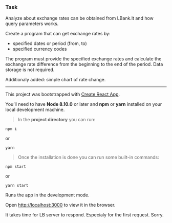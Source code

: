 ### Task

Analyze about exchange rates can be obtained from LBank.lt and how query parameters works.

Create a program that can get exchange rates by:

- specified dates or period (from, to)
- specified currency codes

The program must provide the specified exchange rates and calculate the exchange rate difference from the beginning to the end of the period.
Data storage is not required.

Additionaly added: simple chart of rate change.

---

This project was bootstrapped with [Create React App](https://github.com/facebook/create-react-app).

You’ll need to have **Node 8.10.0** or later and **npm** or **yarn** installed on your local development machine.

> In the **project directory** you can run:

`npm i`

or

`yarn`

> Once the installation is done you can run some built-in commands:

`npm start`

or

`yarn start`

Runs the app in the development mode.

Open [http://localhost:3000](http://localhost:3000) to view it in the browser.

It takes time for LB server to respond. Especialy for the first request. Sorry. 
